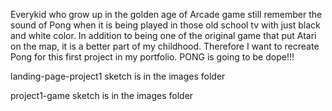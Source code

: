 Everykid who grow up in the golden age of Arcade game still remember the sound of Pong when it is being played in those old school tv with just black and white color. In addition to being one of the original game that put Atari on the map, it is a better part of my childhood. Therefore I want to recreate Pong for this first project in my portfolio. PONG is going to be dope!!!

landing-page-project1 sketch is in the images folder

project1-game sketch is in the images folder